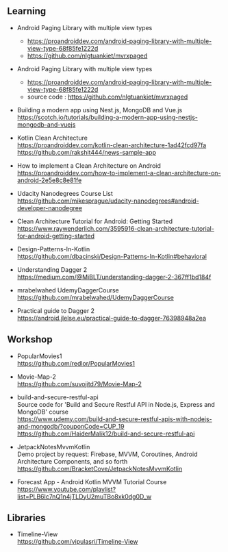 

## Learning<br>


- Android Paging Library with multiple view types <br>
  - https://proandroiddev.com/android-paging-library-with-multiple-view-type-68f85fe1222d <br>
  - https://github.com/nlgtuankiet/mvrxpaged


- Android Paging Library with multiple view types <br />
  - https://proandroiddev.com/android-paging-library-with-multiple-view-type-68f85fe1222d <br />
  - source code : https://github.com/nlgtuankiet/mvrxpaged

- Building a modern app using Nest.js, MongoDB and Vue.js <br />
https://scotch.io/tutorials/building-a-modern-app-using-nestjs-mongodb-and-vuejs

- Kotlin Clean Architecture <br />
https://proandroiddev.com/kotlin-clean-architecture-1ad42fcd97fa <br />
https://github.com/rakshit444/news-sample-app

- How to implement a Clean Architecture on Android <br />
https://proandroiddev.com/how-to-implement-a-clean-architecture-on-android-2e5e8c8e81fe

- Udacity Nanodegrees Course List <br />
https://github.com/mikesprague/udacity-nanodegrees#android-developer-nanodegree

- Clean Architecture Tutorial for Android: Getting Started <br>
https://www.raywenderlich.com/3595916-clean-architecture-tutorial-for-android-getting-started

- Design-Patterns-In-Kotlin<br>
https://github.com/dbacinski/Design-Patterns-In-Kotlin#behavioral

- Understanding Dagger 2<br>
https://medium.com/@MiBLT/understanding-dagger-2-367ff1bd184f

- mrabelwahed UdemyDaggerCourse <br>
https://github.com/mrabelwahed/UdemyDaggerCourse

- Practical guide to Dagger 2 <br>
https://android.jlelse.eu/practical-guide-to-dagger-76398948a2ea



## Workshop<br>

- PopularMovies1<br>
https://github.com/redlor/PopularMovies1

- Movie-Map-2<br>
https://github.com/suvojitd79/Movie-Map-2

- build-and-secure-restful-api<br>
Source code for 'Build and Secure Restful API in Node.js, Express and MongoDB' course<br>
https://www.udemy.com/build-and-secure-restful-apis-with-nodejs-and-mongodb/?couponCode=CUP_19<br>
https://github.com/HaiderMalik12/build-and-secure-restful-api

- JetpackNotesMvvmKotlin <br>
Demo project by request: Firebase, MVVM, Coroutines, Android Architecture Components, and so forth <br>
https://github.com/BracketCove/JetpackNotesMvvmKotlin

- Forecast App - Android Kotlin MVVM Tutorial Course <br>
https://www.youtube.com/playlist?list=PLB6lc7nQ1n4jTLDyU2muTBo8xk0dg0D_w


## Libraries<br>

- Timeline-View <br>
https://github.com/vipulasri/Timeline-View
